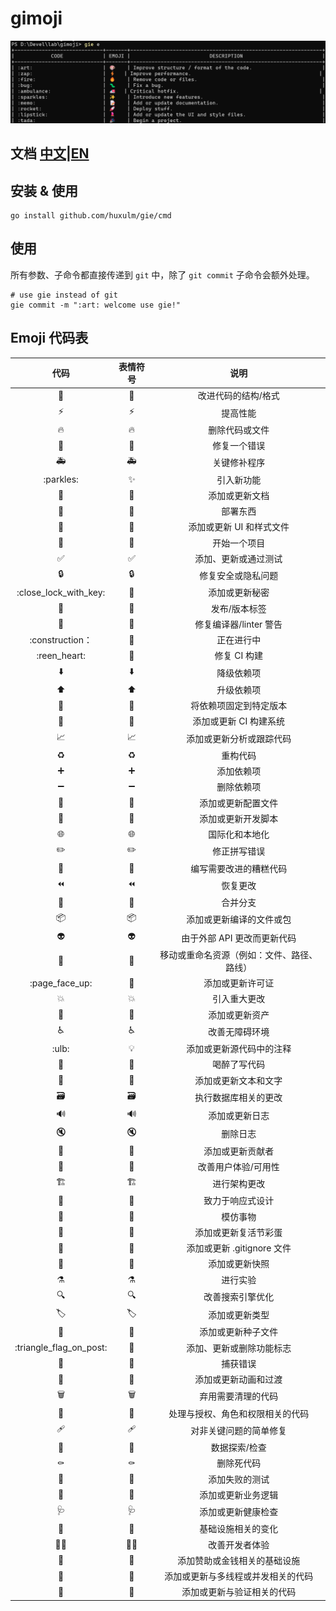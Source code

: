 # gimoji
![gie](gie.png)
## 文档 [中文](README.md)|[EN](README.en.md)
## 安装 & 使用
```shell
go install github.com/huxulm/gie/cmd
```
## 使用
所有参数、子命令都直接传递到 `git` 中，除了 `git commit` 子命令会额外处理。
```
# use gie instead of git
gie commit -m ":art: welcome use gie!"
```
## Emoji 代码表
|代码| 表情符号| 说明|
|:---:|:---:|:---:|
|:art:|🎨|改进代码的结构/格式|
|:zap:|⚡️|提高性能|
|:fire:|🔥|删除代码或文件|
|:bug:|🐛|修复一个错误|
|:ambulance:|🚑️|关键修补程序|
|:parkles:|✨|引入新功能|
|:memo:|📝|添加或更新文档|
|:rocket:|🚀|部署东西|
|:lipstick:|💄|添加或更新 UI 和样式文件|
|:tada:|🎉|开始一个项目|
|:white_check_mark:|✅|添加、更新或通过测试|
|:lock:|🔒️|修复安全或隐私问题|
|:close_lock_with_key:|🔐|添加或更新秘密|
|:bookmark:|🔖|发布/版本标签|
|:rotating_light:|🚨|修复编译器/linter 警告|
|:construction：|🚧| 正在进行中|
|:reen_heart:|💚|修复 CI 构建|
|:arrow_down:|⬇️|降级依赖项|
|:arrow_up:|⬆️|升级依赖项|
|:pushpin:|📌|将依赖项固定到特定版本|
|:construction_worker:|👷|添加或更新 CI 构建系统|
|:chart_with_upwards_trend:|📈|添加或更新分析或跟踪代码|
|:recycle:|♻️|重构代码|
|:heavy_plus_sign:|➕|添加依赖项|
|:heavy_minus_sign:|➖|删除依赖项|
|:wrench:|🔧|添加或更新配置文件|
|:hammer:|🔨|添加或更新开发脚本|
|:globe_with_meridians:|🌐|国际化和本地化|
|:pencil2:|✏️|修正拼写错误|
|:poop:|💩|编写需要改进的糟糕代码|
|:rewind:|⏪️|恢复更改|
|:twisted_rightwards_arrows:|🔀|合并分支|
|:package:|📦️|添加或更新编译的文件或包|
|:alien:|👽️|由于外部 API 更改而更新代码|
|:truck:|🚚|移动或重命名资源（例如：文件、路径、路线）|
|:page_face_up:|📄|添加或更新许可证|
|:boom:|💥|引入重大更改|
|:bento:|🍱|添加或更新资产|
|:wheelchair:|♿️|改善无障碍环境|
|:ulb:|💡|添加或更新源代码中的注释|
|:beers:|🍻|喝醉了写代码|
|:speech_balloon:|💬|添加或更新文本和文字|
|:card_file_box:|🗃️|执行数据库相关的更改|
|:loud_sound:|🔊|添加或更新日志|
|:mute:|🔇|删除日志|
|:busts_in_silhouette:|👥|添加或更新贡献者|
|:children_crossing:|🚸|改善用户体验/可用性|
|:building_construction:|🏗️|进行架构更改|
|:iphone:|📱|致力于响应式设计|
|:clown_face:|🤡|模仿事物|
|:egg:|🥚|添加或更新复活节彩蛋|
|:see_no_evil:|🙈|添加或更新 .gitignore 文件|
|:camera_flash:|📸|添加或更新快照|
|:alembic:|⚗️|进行实验|
|:mag:|🔍️|改善搜索引擎优化|
|:label:|🏷️|添加或更新类型|
|:seedling:|🌱|添加或更新种子文件|
|:triangle_flag_on_post:|🚩|添加、更新或删除功能标志|
|:goal_net:|🥅|捕获错误|
|:dizzy:|💫|添加或更新动画和过渡|
|:wastebasket:|🗑️|弃用需要清理的代码|
|:passport_control:|🛂|处理与授权、角色和权限相关的代码|
|:adhesive_bandage:|🩹|对非关键问题的简单修复|
|:monocle_face:|🧐|数据探索/检查|
|:coffin:|⚰️|删除死代码|
|:test_tube:|🧪|添加失败的测试|
|:necktie:|👔|添加或更新业务逻辑|
|:stethoscope:|🩺|添加或更新健康检查|
|:bricks:|🧱|基础设施相关的变化|
|:technologist:|🧑‍💻|改善开发者体验|
|:money_with_wings:|💸|添加赞助或金钱相关的基础设施|
|:thread:|🧵|添加或更新与多线程或并发相关的代码|
|:safety_vest:|🦺|添加或更新与验证相关的代码|